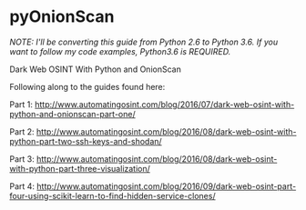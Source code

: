 # pyOnionScan


*NOTE: I'll be converting this guide from Python 2.6 to Python 3.6.  If you want to follow my code examples, Python3.6 is REQUIRED.*


Dark Web OSINT With Python and OnionScan

Following along to the guides found here:

Part 1: http://www.automatingosint.com/blog/2016/07/dark-web-osint-with-python-and-onionscan-part-one/

Part 2: http://www.automatingosint.com/blog/2016/08/dark-web-osint-with-python-part-two-ssh-keys-and-shodan/

Part 3: http://www.automatingosint.com/blog/2016/08/dark-web-osint-with-python-part-three-visualization/

Part 4: http://www.automatingosint.com/blog/2016/09/dark-web-osint-part-four-using-scikit-learn-to-find-hidden-service-clones/
